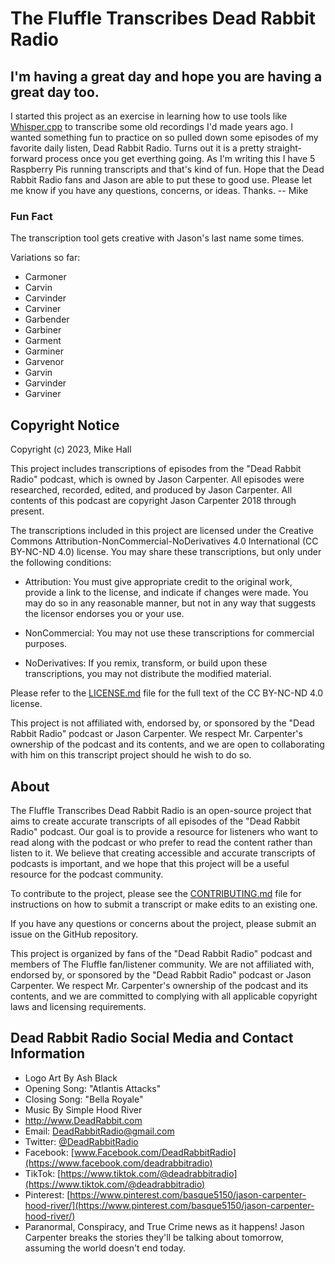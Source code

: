 # The Fluffle Transcribes Dead Rabbit Radio

## I'm having a great day and hope you are having a great day too.

I started this project as an exercise in learning how to use tools like [Whisper.cpp](https://github.com/ggerganov/whisper.cpp) to transcribe some old recordings I'd made years ago. I wanted something fun to practice on so pulled down some episodes of my favorite daily listen, Dead Rabbit Radio. Turns out it is a pretty straight-forward process once you get everthing going. As I'm writing this I have 5 Raspberry Pis running transcripts and that's kind of fun. Hope that the Dead Rabbit Radio fans and Jason are able to put these to good use. Please let me know if you have any questions, concerns, or ideas. Thanks. -- Mike

### Fun Fact

The transcription tool gets creative with Jason's last name some times.

Variations so far:

- Carmoner
- Carvin
- Carvinder
- Carviner
- Garbender
- Garbiner
- Garment
- Garminer
- Garvenor
- Garvin
- Garvinder
- Garviner

## Copyright Notice

Copyright (c) 2023, Mike Hall

This project includes transcriptions of episodes from the "Dead Rabbit Radio" podcast, which is owned by Jason Carpenter. All episodes were researched, recorded, edited, and produced by Jason Carpenter. All contents of this podcast are copyright Jason Carpenter 2018 through present.

The transcriptions included in this project are licensed under the Creative Commons Attribution-NonCommercial-NoDerivatives 4.0 International (CC BY-NC-ND 4.0) license. You may share these transcriptions, but only under the following conditions:

- Attribution: You must give appropriate credit to the original work, provide a link to the license, and indicate if changes were made. You may do so in any reasonable manner, but not in any way that suggests the licensor endorses you or your use.

- NonCommercial: You may not use these transcriptions for commercial purposes.

- NoDerivatives: If you remix, transform, or build upon these transcriptions, you may not distribute the modified material.

Please refer to the [LICENSE.md](LICENSE.md) file for the full text of the CC BY-NC-ND 4.0 license.

This project is not affiliated with, endorsed by, or sponsored by the "Dead Rabbit Radio" podcast or Jason Carpenter. We respect Mr. Carpenter's ownership of the podcast and its contents, and we are open to collaborating with him on this transcript project should he wish to do so.

## About

The Fluffle Transcribes Dead Rabbit Radio is an open-source project that aims to create accurate transcripts of all episodes of the "Dead Rabbit Radio" podcast. Our goal is to provide a resource for listeners who want to read along with the podcast or who prefer to read the content rather than listen to it. We believe that creating accessible and accurate transcripts of podcasts is important, and we hope that this project will be a useful resource for the podcast community.

To contribute to the project, please see the [CONTRIBUTING.md](CONTRIBUTING.md) file for instructions on how to submit a transcript or make edits to an existing one.

If you have any questions or concerns about the project, please submit an issue on the GitHub repository.

This project is organized by fans of the "Dead Rabbit Radio" podcast and members of The Fluffle fan/listener community. We are not affiliated with, endorsed by, or sponsored by the "Dead Rabbit Radio" podcast or Jason Carpenter. We respect Mr. Carpenter's ownership of the podcast and its contents, and we are committed to complying with all applicable copyright laws and licensing requirements.

## Dead Rabbit Radio Social Media and Contact Information

- Logo Art By Ash Black
- Opening Song: "Atlantis Attacks"
- Closing Song: "Bella Royale"
- Music By Simple Hood River
- http://www.DeadRabbit.com
- Email: DeadRabbitRadio@gmail.com
- Twitter: [@DeadRabbitRadio](https://twitter.com/deadrabbitradio)
- Facebook: [www.Facebook.com/DeadRabbitRadio](https://www.facebook.com/deadrabbitradio)
- TikTok: [https://www.tiktok.com/@deadrabbitradio](https://www.tiktok.com/@deadrabbitradio)
- Pinterest: [https://www.pinterest.com/basque5150/jason-carpenter-hood-river/](https://www.pinterest.com/basque5150/jason-carpenter-hood-river/)
- Paranormal, Conspiracy, and True Crime news as it happens! Jason Carpenter breaks the stories they'll be talking about tomorrow, assuming the world doesn't end today.
